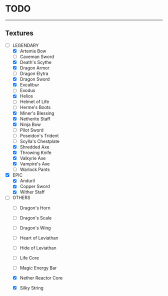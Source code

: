 # TODO
---

## Textures

- [ ] LEGENDARY
  - [x] Artemis Bow
  - [ ] Caveman Sword
  - [x] Death's Scythe
  - [x] Dragon Armor
  - [ ] Dragon Elytra
  - [x] Dragon Sword
  - [x] Excalibur
  - [ ] Exodus
  - [x] Helios
  - [ ] Helmet of Life
  - [ ] Herme's Boots
  - [x] Miner's Blessing
  - [x] Netherite Staff
  - [x] Ninja Bow
  - [ ] Pilot Sword
  - [ ] Poseidon's Trident
  - [ ] Scylla's Chestplate
  - [x] Shredded Axe
  - [x] Throwing Knife
  - [x] Valkyrie Axe
  - [x] Vampire's Axe
  - [ ] Warlock Pants
- [x] EPIC
  - [x] Anduril
  - [x] Copper Sword
  - [x] Wither Staff
- [ ] OTHERS
  - [ ] Dragon's Horn
  - [ ] Dragon's Scale
  - [ ] Dragon's Wing
  - [ ] Heart of Leviathan
  - [ ] Hide of Leviathan
  - [ ] Life Core
  - [ ] Magic Energy Bar
  - [x] Nether Reactor Core
  - [x] Silky String

